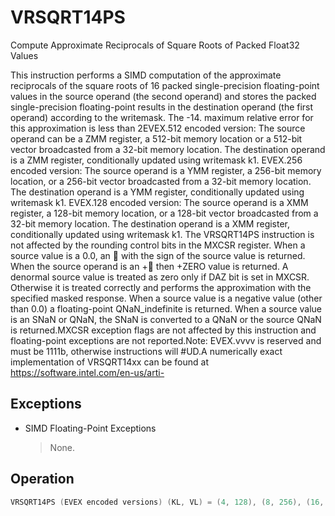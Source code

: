 # VRSQRT14PS

Compute Approximate Reciprocals of Square Roots of Packed Float32 Values

This instruction performs a SIMD computation of the approximate reciprocals of the square roots of 16 packed single-precision floating-point values in the source operand (the second operand) and stores the packed single-precision floating-point results in the destination operand (the first operand) according to the writemask.
The -14.
maximum relative error for this approximation is less than 2EVEX.512 encoded version: The source operand can be a ZMM register, a 512-bit memory location or a 512-bit vector broadcasted from a 32-bit memory location.
The destination operand is a ZMM register, conditionally updated using writemask k1.
EVEX.256 encoded version: The source operand is a YMM register, a 256-bit memory location, or a 256-bit vector broadcasted from a 32-bit memory location.
The destination operand is a YMM register, conditionally updated using writemask k1.
EVEX.128 encoded version: The source operand is a XMM register, a 128-bit memory location, or a 128-bit vector broadcasted from a 32-bit memory location.
The destination operand is a XMM register, conditionally updated using writemask k1.
The VRSQRT14PS instruction is not affected by the rounding control bits in the MXCSR register.
When a source value is a 0.0, an  with the sign of the source value is returned.
When the source operand is an + then +ZERO value is returned.
A denormal source value is treated as zero only if DAZ bit is set in MXCSR.
Otherwise it is treated correctly and performs the approximation with the specified masked response.
When a source value is a negative value (other than 0.0) a floating-point QNaN_indefinite is returned.
When a source value is an SNaN or QNaN, the SNaN is converted to a QNaN or the source QNaN is returned.MXCSR exception flags are not affected by this instruction and floating-point exceptions are not reported.Note: EVEX.vvvv is reserved and must be 1111b, otherwise instructions will #UD.A numerically exact implementation of VRSQRT14xx can be found at https://software.intel.com/en-us/arti-

## Exceptions

- SIMD Floating-Point Exceptions
  > None.

## Operation

```C
VRSQRT14PS (EVEX encoded versions) (KL, VL) = (4, 128), (8, 256), (16, 512)FOR j := 0 TO KL-1i := j * 32IF k1[j] OR *no writemask* THENIF (EVEX.b = 1) AND (SRC *is memory*)THEN DEST[i+31:i] := APPROXIMATE(1.0/ SQRT(SRC[31:0]));ELSE DEST[i+31:i] := APPROXIMATE(1.0/ SQRT(SRC[i+31:i]));FI;ELSE IF *merging-masking*; merging-maskingTHEN *DEST[i+31:i] remains unchanged*ELSE ; zeroing-maskingDEST[i+31:i] := 0FI;FI;ENDFOR;DEST[MAXVL-1:VL] := 0Table 5-26. VRSQRT14PS Special CasesInput valueResult valueCommentsAny denormalNormalCannot generate overflowX = 2-2nn2X < 0QNaN_IndefiniteIncluding -INFX = -0-INFX = +0+INFX = +INF+0Intel C/C++ Compiler Intrinsic EquivalentVRSQRT14PS __m512 _mm512_rsqrt14_ps( __m512 a);VRSQRT14PS __m512 _mm512_mask_rsqrt14_ps(__m512 s, __mmask16 k, __m512 a);VRSQRT14PS __m512 _mm512_maskz_rsqrt14_ps( __mmask16 k, __m512 a);VRSQRT14PS __m256 _mm256_rsqrt14_ps( __m256 a);VRSQRT14PS __m256 _mm256_mask_rsqrt14_ps(__m256 s, __mmask8 k, __m256 a);VRSQRT14PS __m256 _mm256_maskz_rsqrt14_ps( __mmask8 k, __m256 a);VRSQRT14PS __m128 _mm_rsqrt14_ps( __m128 a);VRSQRT14PS __m128 _mm_mask_rsqrt14_ps(__m128 s, __mmask8 k, __m128 a);VRSQRT14PS __m128 _mm_maskz_rsqrt14_ps( __mmask8 k, __m128 a);
```
